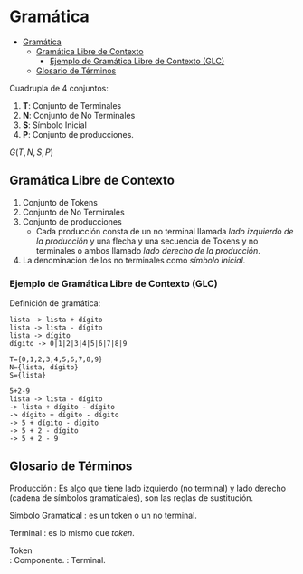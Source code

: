 # Gramática

- [Gramática](#gramática)
  - [Gramática Libre de Contexto](#gramática-libre-de-contexto)
    - [Ejemplo de Gramática Libre de Contexto (GLC)](#ejemplo-de-gramática-libre-de-contexto-glc)
  - [Glosario de Términos](#glosario-de-términos)


Cuadrupla de 4 conjuntos:

1. **T**: Conjunto de Terminales
2. **N**: Conjunto de No Terminales
3. **S**: Símbolo Inicial
4. **P**: Conjunto de producciones.

$G(T,N,S,P)$

## Gramática Libre de Contexto

1. Conjunto de Tokens
2. Conjunto de No Terminales
3. Conjunto de producciones
   - Cada producción consta de un no terminal llamada _lado izquierdo de la producción_ y una flecha y una secuencia de Tokens y no terminales o ambos llamado _lado derecho de la producción_.
4. La denominación de los no terminales como _símbolo inicial_.

### Ejemplo de Gramática Libre de Contexto (GLC)

Definición de gramática:

```
lista -> lista + dígito
lista -> lista - dígito
lista -> dígito
dígito -> 0|1|2|3|4|5|6|7|8|9
```

``` 
T={0,1,2,3,4,5,6,7,8,9}
N={lista, dígito}
S={lista}
```

```
5+2-9
lista -> lista - dígito
-> lista + dígito - dígito
-> dígito + dígito - dígito
-> 5 + dígito - dígito
-> 5 + 2 - dígito
-> 5 + 2 - 9
```

## Glosario de Términos

Producción
: Es algo que tiene lado izquierdo (no terminal) y lado derecho 
(cadena de símbolos gramaticales), son las reglas de sustitución.

Símbolo Gramatical
: es un token o un no terminal.

Terminal
: es lo mismo que _token_.

Token  
: Componente.
: Terminal.
